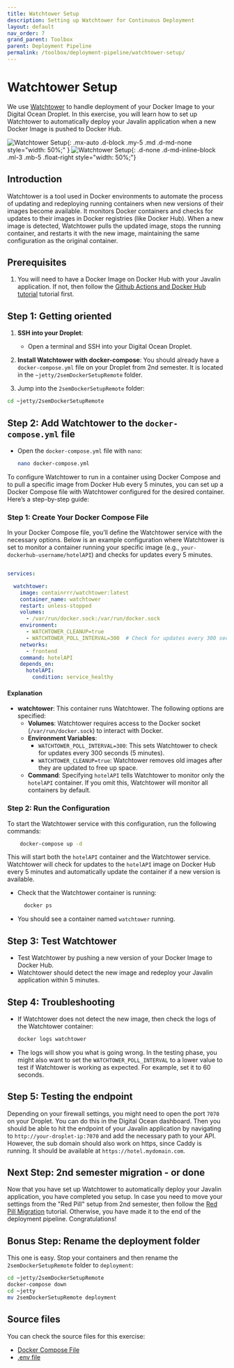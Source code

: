 ```yaml
---
title: Watchtower Setup
description: Setting up Watchtower for Continuous Deployment
layout: default
nav_order: 7
grand_parent: Toolbox
parent: Deployment Pipeline
permalink: /toolbox/deployment-pipeline/watchtower-setup/
---
```


# Watchtower Setup

We use [Watchtower](https://containrrr.dev/watchtower/) to handle deployment of your Docker Image to your Digital Ocean Droplet. In this exercise, you will learn how to set up Watchtower to automatically deploy your Javalin application when a new Docker Image is pushed to Docker Hub.

![Watchtower Setup](./images/watchtower.png){: .mx-auto .d-block .my-5 .md .d-md-none style="width: 50%;" }
![Watchtower Setup](./images/watchtower.png){: .d-none .d-md-inline-block .ml-3 .mb-5 .float-right style="width: 50%;"}

## Introduction

Watchtower is a tool used in Docker environments to automate the process of updating and redeploying running containers when new versions of their images become available. It monitors Docker containers and checks for updates to their images in Docker registries (like Docker Hub). When a new image is detected, Watchtower pulls the updated image, stops the running container, and restarts it with the new image, maintaining the same configuration as the original container.

## Prerequisites

1. You will need to have a Docker Image on Docker Hub with your Javalin application. If not, then follow the [Github Actions and Docker Hub tutorial](./actions_dockerhub.md) tutorial first.

## Step 1: Getting oriented

1. **SSH into your Droplet**:
   - Open a terminal and SSH into your Digital Ocean Droplet.

2. **Install Watchtower with docker-compose**:
You should already have a `docker-compose.yml` file on your Droplet from 2nd semester. It is located in the `~jetty/2semDockerSetupRemote` folder.

3. Jump into the `2semDockerSetupRemote` folder:

```bash
cd ~jetty/2semDockerSetupRemote
```

## Step 2: Add Watchtower to the `docker-compose.yml` file

- Open the `docker-compose.yml` file with `nano`:

     ```bash
     nano docker-compose.yml
     ```

To configure Watchtower to run in a container using Docker Compose and to pull a specific image from Docker Hub every 5 minutes, you can set up a Docker Compose file with Watchtower configured for the desired container. Here’s a step-by-step guide:

### Step 1: Create Your Docker Compose File

In your Docker Compose file, you’ll define the Watchtower service with the necessary options. Below is an example configuration where Watchtower is set to monitor a container running your specific image (e.g., `your-dockerhub-username/hotelAPI`) and checks for updates every 5 minutes.

```yaml

services:

  watchtower:
    image: containrrr/watchtower:latest
    container_name: watchtower
    restart: unless-stopped
    volumes:
      - /var/run/docker.sock:/var/run/docker.sock
    environment:
      - WATCHTOWER_CLEANUP=true
      - WATCHTOWER_POLL_INTERVAL=300  # Check for updates every 300 seconds (5 minutes)
    networks:
      - frontend
    command: hotelAPI 
    depends_on:
      hotelAPI:
        condition: service_healthy
```

#### Explanation

- **watchtower**: This container runs Watchtower. The following options are specified:
  - **Volumes**: Watchtower requires access to the Docker socket (`/var/run/docker.sock`) to interact with Docker.
  - **Environment Variables**:
    - `WATCHTOWER_POLL_INTERVAL=300`: This sets Watchtower to check for updates every 300 seconds (5 minutes).
    - `WATCHTOWER_CLEANUP=true`: Watchtower removes old images after they are updated to free up space.
  - **Command**: Specifying `hotelAPI` tells Watchtower to monitor only the `hotelAPI` container. If you omit this, Watchtower will monitor all containers by default.

### Step 2: Run the Configuration

To start the Watchtower service with this configuration, run the following commands:

```bash
    docker-compose up -d
```

This will start both the `hotelAPI` container and the Watchtower service. Watchtower will check for updates to the `hotelAPI` image on Docker Hub every 5 minutes and automatically update the container if a new version is available.

- Check that the Watchtower container is running:

  ```bash
    docker ps
  ```

- You should see a container named `watchtower` running.

## Step 3: Test Watchtower

- Test Watchtower by pushing a new version of your Docker Image to Docker Hub.
- Watchtower should detect the new image and redeploy your Javalin application within 5 minutes.

## Step 4: Troubleshooting

- If Watchtower does not detect the new image, then check the logs of the Watchtower container:

     ```bash
     docker logs watchtower
     ```

- The logs will show you what is going wrong. In the testing phase, you might also want to set the `WATCHTOWER_POLL_INTERVAL` to a lower value to test if Watchtower is working as expected. For example, set it to 60 seconds.

## Step 5: Testing the endpoint

Depending on your firewall settings, you might need to open the port `7070` on your Droplet. You can do this in the Digital Ocean dashboard. Then you should be able to hit the endpoint of your Javalin application by navigating to `http://your-droplet-ip:7070` and add the necessary path to your API. However, the sub domain should also work on https, since Caddy is running. It should be available at `https://hotel.mydomain.com`.

## Next Step: 2nd semester migration - or done

Now that you have set up Watchtower to automatically deploy your Javalin application, you have completed you setup. In case you need to move your settings from the "Red Pill" setup from 2nd semester, then follow the [Red Pill Migration](./red-pill-migration.md) tutorial. Otherwise, you have made it to the end of the deployment pipeline. Congratulations!

## Bonus Step: Rename the deployment folder

This one is easy. Stop your containers and then rename the `2semDockerSetupRemote` folder to `deployment`:

```bash
cd ~jetty/2semDockerSetupRemote
docker-compose down
cd ~jetty
mv 2semDockerSetupRemote deployment
```

## Source files

You can check the source files for this exercise:

- [Docker Compose File](./docs/docker-compose.yml)
- [.env file](./docs/env)
